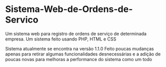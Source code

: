 # Sistema-Web-de-Ordens-de-Servico

Um sistema web para registro de ordens de serviço de determinada empresa.
Um sistema feito usando PHP, HTML e CSS

Sistema atualmente se encontra na versão 1.1.0
Feito poucas mudanças apenas para retirar algumas funcionalidades desnecessárias e a adição de poucas novas para melhoras a performance do sistema como um todo
